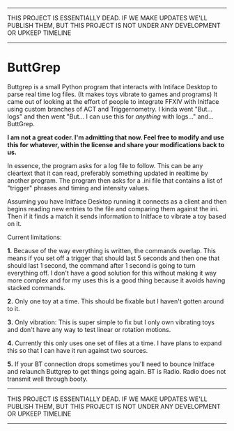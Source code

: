 ********* 
THIS PROJECT IS ESSENTIALLY DEAD. IF WE MAKE UPDATES WE'LL PUBLISH THEM, BUT THIS PROJECT IS NOT UNDER ANY DEVELOPMENT OR UPKEEP TIMELINE
*********

# ButtGrep
Buttgrep is a small Python program that interacts with Intiface Desktop to parse real time log files. (It makes toys vibrate to games and programs)
It came out of looking at the effort of people to integrate FFXIV with Initface using custom branches of ACT and Triggernometry. I kinda went "But... logs" and then went "But... I can use this for *anything* with logs..." and... ButtGrep. 

**I am not a great coder. I'm admitting that now. Feel free to modify and use this for whatever, within the license and share your modifications back to us.**

In essence, the program asks for a log file to follow. This can be any cleartext that it can read, preferably something updated in realtime by another program. 
The program then asks for a .ini file that contains a list of "trigger" phrases and timing and intensity values. 

Assuming you have Initface Desktop running it connects as a client and then begins reading new entries to the file and comparing them against the ini. 
Then if it finds a match it sends information to Initface to vibrate a toy based on it. 

Current limitations: 

  **1.** Because of the way everything is written, the commands overlap. This means if you set off a trigger that should last 5 seconds and then one that should last 1 second, the command after 1 second is going to turn everything off. I don't have a good solution for this without making it way more complex and for my uses this is a good thing because it avoids having stacked commands. 

  **2.** Only one toy at a time. This should be fixable but I haven't gotten around to it. 

  **3.** Only vibration: This is super simple to fix but I only own vibrating toys and don't have any way to test linear or rotation motions. 

  **4.** Currently this only uses one set of files at a time. I have plans to expand this so that I can have it run against two sources. 

  **5.** If your BT connection drops sometimes you'll need to bounce Initface and relaunch Buttgrep to get things going again. BT is Radio. Radio does not transmit well through booty. 

********* 
THIS PROJECT IS ESSENTIALLY DEAD. IF WE MAKE UPDATES WE'LL PUBLISH THEM, BUT THIS PROJECT IS NOT UNDER ANY DEVELOPMENT OR UPKEEP TIMELINE
*********
